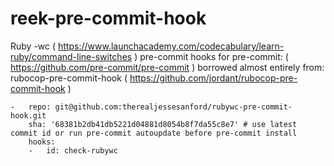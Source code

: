 # reek-pre-commit-hook

Ruby -wc ( https://www.launchacademy.com/codecabulary/learn-ruby/command-line-switches ) pre-commit hooks for pre-commit: ( https://github.com/pre-commit/pre-commit ) borrowed almost entirely from: rubocop-pre-commit-hook ( https://github.com/jordant/rubocop-pre-commit-hook )
```
-   repo: git@github.com:therealjessesanford/rubywc-pre-commit-hook.git
    sha: '68381b2db41db5221d04881d8054b8f7da55c8e7' # use latest commit id or run pre-commit autoupdate before pre-commit install
    hooks:
    -   id: check-rubywc
```
